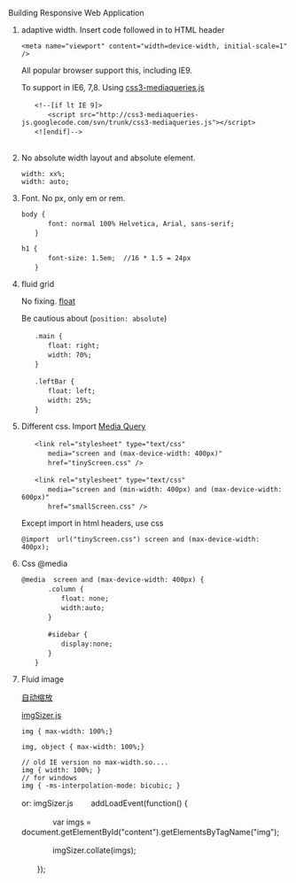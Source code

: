 Building Responsive Web Application

1. adaptive width. Insert code followed in to HTML header

   ```
   <meta name="viewport" content="width=device-width, initial-scale=1" />
   ```

   All popular browser support this, including IE9. 

   To support in IE6, 7,8. Using [css3-mediaqueries.js](https://link.juejin.im/?target=http%3A%2F%2Fcode.google.com%2Fp%2Fcss3-mediaqueries-js%2F)
     ```
   　　<!--[if lt IE 9]>
   　　　　<script src="http://css3-mediaqueries-js.googlecode.com/svn/trunk/css3-mediaqueries.js"></script>
   　　<![endif]-->
   　
     ```

2. No absolute width layout and absolute element.

   ```
   width: xx%;
   width: auto;
   ```




3. Font. No px, only em or rem.

   ```
   body {
   　　　　font: normal 100% Helvetica, Arial, sans-serif;
   　　}
   ```

   ```
   h1 {
   　　　　font-size: 1.5em;  //16 * 1.5 = 24px
   　　}
   ```

4. fluid grid

   No fixing. [float](https://link.juejin.im/?target=http%3A%2F%2Fdesignshack.net%2Farticles%2Fcss%2Feverything-you-never-knew-about-css-floats%2F)

   Be cautious about (`position: absolute`)

   ```
   　　.main {
   　　　　float: right;
   　　　　width: 70%; 
   　　}

   　　.leftBar {
   　　　　float: left;
   　　　　width: 25%;
   　　}
   ```

5. Different css. Import [Media Query](https://link.juejin.im/?target=http%3A%2F%2Fwww.w3.org%2FTR%2FCSS21%2Fmedia.html)

   ```
   　　<link rel="stylesheet" type="text/css"
   　　　　media="screen and (max-device-width: 400px)"
   　　　　href="tinyScreen.css" />
   ```

   ```
   　　<link rel="stylesheet" type="text/css"
   　　　　media="screen and (min-width: 400px) and (max-device-width: 600px)"
   　　　　href="smallScreen.css" />
   ```

   Except import in html headers, use css

   ```
   @import  url("tinyScreen.css") screen and (max-device-width: 400px);
   ```

6. Css @media

   ```
   @media  screen and (max-device-width: 400px) {
   　　　　.column {
   　　　　　　float: none;
   　　　　　　width:auto;
   　　　　}

   　　　　#sidebar {
   　　　　　　display:none;
   　　　　}
   　　}
   ```

7. Fluid image

   [自动缩放](https://link.juejin.im/?target=http%3A%2F%2Funstoppablerobotninja.com%2Fentry%2Ffluid-images)

   [imgSizer.js](https://link.juejin.im/?target=http%3A%2F%2Funstoppablerobotninja.com%2Fdemos%2Fresize%2FimgSizer.js)

   ```
   img { max-width: 100%;}

   img, object { max-width: 100%;}

   // old IE version no max-width.so....
   img { width: 100%; }
   // for windows
   img { -ms-interpolation-mode: bicubic; }
   ```


   or: imgSizer.js
   　　addLoadEvent(function() {

   　　　　var imgs = document.getElementById("content").getElementsByTagName("img");

   　　　　imgSizer.collate(imgs);

   　　});

